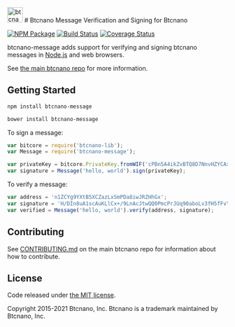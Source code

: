 <img src="http://bitcore.io/css/images/module-message.png" alt="btcnano message" height="35">
# Btcnano Message Verification and Signing for Btcnano


[![NPM Package](https://img.shields.io/npm/v/btcnano-message.svg?style=flat-square)](https://www.npmjs.org/package/btcnano-message)
[![Build Status](https://img.shields.io/travis/bitpay/bitcore-message.svg?branch=master&style=flat-square)](https://travis-ci.org/bitcoinnano/btcnano-message)
[![Coverage Status](https://img.shields.io/coveralls/bitpay/bitcore-message.svg?style=flat-square)](https://coveralls.io/r/bitcoinnano/btcnano-message?branch=master)

btcnano-message adds support for verifying and signing btcnano messages in [Node.js](http://nodejs.org/) and web browsers.

See [the main btcnano repo](https://github.com/bitcoinnano/Bitcoin-Nano) for more information.

## Getting Started

```sh
npm install btcnano-message
```

```sh
bower install btcnano-message
```

To sign a message:

```javascript
var bitcore = require('btcnano-lib');
var Message = require('btcnano-message');

var privateKey = bitcore.PrivateKey.fromWIF('cPBn5A4ikZvBTQ8D7NnvHZYCAxzDZ5Z2TSGW2LkyPiLxqYaJPBW4');
var signature = Message('hello, world').sign(privateKey);
```

To verify a message:

```javascript
var address = 'n1ZCYg9YXtB5XCZazLxSmPDa8iwJRZHhGx';
var signature = 'H/DIn8uA1scAuKLlCx+/9LnAcJtwQQ0PmcPrJUq90aboLv3fH5fFvY+vmbfOSFEtGarznYli6ShPr9RXwY9UrIY=';
var verified = Message('hello, world').verify(address, signature);
```

## Contributing

See [CONTRIBUTING.md](https://github.com/bitpay/bitcore/blob/master/CONTRIBUTING.md) on the main btcnano repo for information about how to contribute.

## License

Code released under [the MIT license](https://github.com/bitpay/bitcore/blob/master/LICENSE).

Copyright 2015-2021 Btcnano, Inc. Btcnano is a trademark maintained by Btcnano, Inc.


